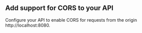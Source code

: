 ## Add support for CORS to your API

Configure your API to enable CORS for requests from the origin http://localhost:8080.